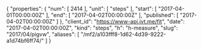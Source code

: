 {
  "properties": {
    "num": [
      2414
    ],
    "unit": [
      "steps"
    ],
    "start": [
      "2017-04-01T00:00:00Z"
    ],
    "end": [
      "2017-04-02T00:00:00Z"
    ],
    "published": [
      "2017-04-02T00:00:00Z"
    ]
  },
  "client_id": "https://www-api.jvt.me/fit",
  "date": "2017-04-02T00:00:00Z",
  "kind": "steps",
  "h": "h-measure",
  "slug": "2017/04/pigvw",
  "aliases": [
    "/mf2/a103fff8-1d62-4d39-9222-a1d74bf6ff74/"
  ]
}
